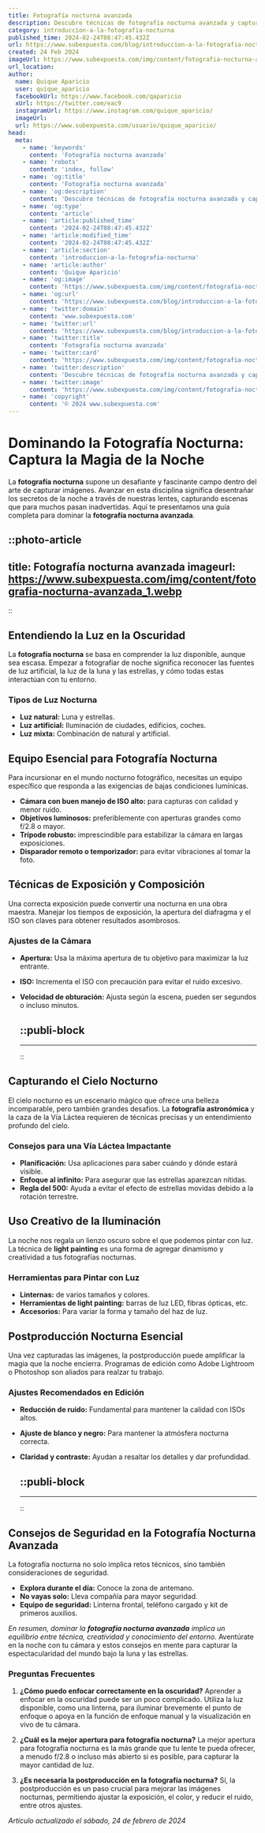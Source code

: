 ```yaml
---
title: Fotografía nocturna avanzada
description: Descubre técnicas de fotografía nocturna avanzada y captura imágenes espectaculares con nuestros consejos expertos. ¡Ilumina la noche con tu cámara!
category: introduccion-a-la-fotografia-nocturna
published_time: 2024-02-24T08:47:45.432Z
url: https://www.subexpuesta.com/blog/introduccion-a-la-fotografia-nocturna/fotografia-nocturna-avanzada
created: 24 Feb 2024
imageUrl: https://www.subexpuesta.com/img/content/fotografia-nocturna-avanzada_1.webp
url_location:
author:
  name: Quique Aparicio
  user: quique_aparicio
  facebookUrl: https://www.facebook.com/qaparicio
  xUrl: https://twitter.com/eac9
  instagramUrl: https://www.instagram.com/quique_aparicio/
  imageUrl: 
  url: https://www.subexpuesta.com/usuario/quique_aparicio/
head:
  meta:
    - name: 'keywords'
      content: 'Fotografía nocturna avanzada'
    - name: 'robots'
      content: 'index, follow'
    - name: 'og:title'
      content: 'Fotografía nocturna avanzada'
    - name: 'og:description'
      content: 'Descubre técnicas de fotografía nocturna avanzada y captura imágenes espectaculares con nuestros consejos expertos. ¡Ilumina la noche con tu cámara!'
    - name: 'og:type'
      content: 'article'
    - name: 'article:published_time'
      content: '2024-02-24T08:47:45.432Z'
    - name: 'article:modified_time'
      content: '2024-02-24T08:47:45.432Z'
    - name: 'article:section'
      content: 'introduccion-a-la-fotografia-nocturna'
    - name: 'article:author'
      content: 'Quique Aparicio'
    - name: 'og:image'
      content: 'https://www.subexpuesta.com/img/content/fotografia-nocturna-avanzada_1.webp'
    - name: 'og:url'
      content: 'https://www.subexpuesta.com/blog/introduccion-a-la-fotografia-nocturna/fotografia-nocturna-avanzada'
    - name: 'twitter:domain'
      content: 'www.subexpuesta.com'
    - name: 'twitter:url'
      content: 'https://www.subexpuesta.com/blog/introduccion-a-la-fotografia-nocturna/fotografia-nocturna-avanzada'
    - name: 'twitter:title'
      content: 'Fotografía nocturna avanzada'
    - name: 'twitter:card'
      content: 'https://www.subexpuesta.com/img/content/fotografia-nocturna-avanzada_1.webp'
    - name: 'twitter:description'
      content: 'Descubre técnicas de fotografía nocturna avanzada y captura imágenes espectaculares con nuestros consejos expertos. ¡Ilumina la noche con tu cámara!'
    - name: 'twitter:image'
      content: 'https://www.subexpuesta.com/img/content/fotografia-nocturna-avanzada_1.webp'
    - name: 'copyright'
      content: '© 2024 www.subexpuesta.com'
---
```

# Dominando la Fotografía Nocturna: Captura la Magia de la Noche

La **fotografía nocturna** supone un desafiante y fascinante campo dentro del arte de capturar imágenes. Avanzar en esta disciplina significa desentrañar los secretos de la noche a través de nuestras lentes, capturando escenas que para muchos pasan inadvertidas. Aquí te presentamos una guía completa para dominar la **fotografía nocturna avanzada**.


::photo-article
---
title: Fotografía nocturna avanzada
imageurl: https://www.subexpuesta.com/img/content/fotografia-nocturna-avanzada_1.webp
---
::


## Entendiendo la Luz en la Oscuridad
La **fotografía nocturna** se basa en comprender la luz disponible, aunque sea escasa. Empezar a fotografiar de noche significa reconocer las fuentes de luz artificial, la luz de la luna y las estrellas, y cómo todas estas interactúan con tu entorno.

### Tipos de Luz Nocturna
- **Luz natural:** Luna y estrellas.
- **Luz artificial:** Iluminación de ciudades, edificios, coches.
- **Luz mixta:** Combinación de natural y artificial.

## Equipo Esencial para Fotografía Nocturna
Para incursionar en el mundo nocturno fotográfico, necesitas un equipo específico que responda a las exigencias de bajas condiciones lumínicas.

- **Cámara con buen manejo de ISO alto:** para capturas con calidad y menor ruido.
- **Objetivos luminosos:** preferiblemente con aperturas grandes como f/2.8 o mayor.
- **Trípode robusto:** imprescindible para estabilizar la cámara en largas exposiciones.
- **Disparador remoto o temporizador:** para evitar vibraciones al tomar la foto.

## Técnicas de Exposición y Composición
Una correcta exposición puede convertir una nocturna en una obra maestra. Manejar los tiempos de exposición, la apertura del diafragma y el ISO son claves para obtener resultados asombrosos.

### Ajustes de la Cámara
- **Apertura:** Usa la máxima apertura de tu objetivo para maximizar la luz entrante.
- **ISO:** Incrementa el ISO con precaución para evitar el ruido excesivo.
- **Velocidad de obturación:** Ajusta según la escena, pueden ser segundos o incluso minutos.


  ::publi-block
  ---
  ---
  ::
  
  
## Capturando el Cielo Nocturno
El cielo nocturno es un escenario mágico que ofrece una belleza incomparable, pero también grandes desafíos. La **fotografía astronómica** y la caza de la Vía Láctea requieren de técnicas precisas y un entendimiento profundo del cielo.

### Consejos para una Vía Láctea Impactante
- **Planificación:** Usa aplicaciones para saber cuándo y dónde estará visible.
- **Enfoque al infinito:** Para asegurar que las estrellas aparezcan nítidas.
- **Regla del 500:** Ayuda a evitar el efecto de estrellas movidas debido a la rotación terrestre.

## Uso Creativo de la Iluminación
La noche nos regala un lienzo oscuro sobre el que podemos pintar con luz. La técnica de **light painting** es una forma de agregar dinamismo y creatividad a tus fotografías nocturnas.

### Herramientas para Pintar con Luz
- **Linternas:** de varios tamaños y colores.
- **Herramientas de light painting:** barras de luz LED, fibras ópticas, etc.
- **Accesorios:** Para variar la forma y tamaño del haz de luz.


## Postproducción Nocturna Esencial
Una vez capturadas las imágenes, la postproducción puede amplificar la magia que la noche encierra. Programas de edición como Adobe Lightroom o Photoshop son aliados para realzar tu trabajo.

### Ajustes Recomendados en Edición
- **Reducción de ruido:** Fundamental para mantener la calidad con ISOs altos.
- **Ajuste de blanco y negro:** Para mantener la atmósfera nocturna correcta.
- **Claridad y contraste:** Ayudan a resaltar los detalles y dar profundidad.


  ::publi-block
  ---
  ---
  ::
  
  
## Consejos de Seguridad en la Fotografía Nocturna Avanzada
La fotografía nocturna no solo implica retos técnicos, sino también consideraciones de seguridad.

- **Explora durante el día:** Conoce la zona de antemano.
- **No vayas solo:** Lleva compañía para mayor seguridad.
- **Equipo de seguridad:** Linterna frontal, teléfono cargado y kit de primeros auxilios.

*En resumen, dominar la **fotografía nocturna avanzada** implica un equilibrio entre técnica, creatividad y conocimiento del entorno.* Aventúrate en la noche con tu cámara y estos consejos en mente para capturar la espectacularidad del mundo bajo la luna y las estrellas.

### Preguntas Frecuentes

1. **¿Cómo puedo enfocar correctamente en la oscuridad?**
   Aprender a enfocar en la oscuridad puede ser un poco complicado. Utiliza la luz disponible, como una linterna, para iluminar brevemente el punto de enfoque o apoya en la función de enfoque manual y la visualización en vivo de tu cámara.

2. **¿Cuál es la mejor apertura para fotografía nocturna?**
   La mejor apertura para fotografía nocturna es la más grande que tu lente te pueda ofrecer, a menudo f/2.8 o incluso más abierto si es posible, para capturar la mayor cantidad de luz.

3. **¿Es necesaria la postproducción en la fotografía nocturna?**
   Sí, la postproducción es un paso crucial para mejorar las imágenes nocturnas, permitiendo ajustar la exposición, el color, y reducir el ruido, entre otros ajustes.

_Artículo actualizado el sábado, 24 de febrero de 2024_